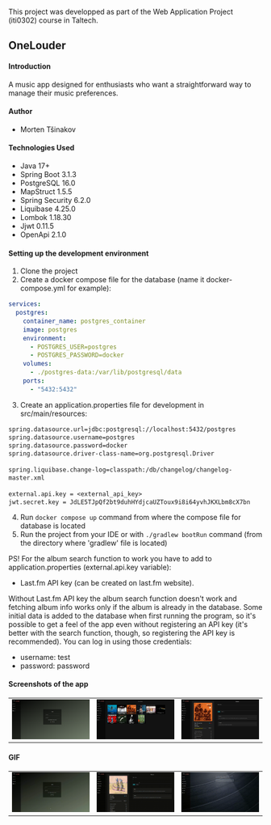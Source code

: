 This project was developped as part of the Web Application Project (iti0302) course in Taltech.

## OneLouder

#### Introduction

A music app designed for enthusiasts who want a straightforward way to manage their music preferences.

#### Author

- Morten Tšinakov

#### Technologies Used

- Java 17+
- Spring Boot 3.1.3
- PostgreSQL 16.0
- MapStruct 1.5.5
- Spring Security 6.2.0
- Liquibase 4.25.0
- Lombok 1.18.30
- Jjwt 0.11.5
- OpenApi 2.1.0

#### Setting up the development environment

1. Clone the project
2. Create a docker compose file for the database (name it docker-compose.yml for example): <br>
```yaml
services:
  postgres:
    container_name: postgres_container
    image: postgres
    environment:
      - POSTGRES_USER=postgres
      - POSTGRES_PASSWORD=docker
    volumes:
      - ./postgres-data:/var/lib/postgresql/data
    ports:
      - "5432:5432"
```
3. Create an application.properties file for development in src/main/resources: <br>
```properties
spring.datasource.url=jdbc:postgresql://localhost:5432/postgres
spring.datasource.username=postgres
spring.datasource.password=docker
spring.datasource.driver-class-name=org.postgresql.Driver

spring.liquibase.change-log=classpath:/db/changelog/changelog-master.xml

external.api.key = <external_api_key>
jwt.secret.key = JdLE5TJpQf2bt9duhHYdjcaUZToux9i8i64yvhJKXLbm8cX7bn
```
4. Run ```docker compose up``` command from where the compose file for database is located
5. Run the project from your IDE or with ```./gradlew bootRun``` command (from the directory where 'gradlew' file is located)

PS! For the album search function to work you have to add to application.properties (external.api.key variable):
- Last.fm API key (can be created on last.fm website).

Without Last.fm API key the album search function doesn't work and fetching album info works only if the album is already in the database.
Some initial data is added to the database when first running the program, so it's possible to get a feel of the app even without registering an API key (it's better with the search function, though, so registering the API key is recommended). You can log in using those credentials:
- username: test
- password: password

#### Screenshots of the app

<table>
  <tr>
    <td><img src="screenshots/onelouder_01.png" alt="GIF 1" style="width:100%;"></td>
    <td><img src="screenshots/onelouder_02.png" alt="GIF 2" style="width:100%;"></td>
    <td><img src="screenshots/onelouder_03.png" alt="GIF 3" style="width:100%;"></td>
  </tr>
</table>

#### GIF

<table>
  <tr>
    <td><img src="screenshots/onelouder_01.gif" alt="GIF 1" style="width:100%;"></td>
    <td><img src="screenshots/onelouder_02.gif" alt="GIF 2" style="width:100%;"></td>
    <td><img src="screenshots/onelouder_03.gif" alt="GIF 3" style="width:100%;"></td>
  </tr>
</table>

